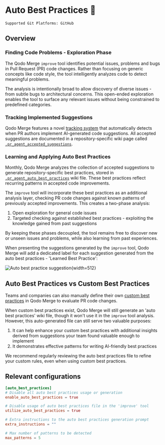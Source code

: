 # Auto Best Practices 💎
`Supported Git Platforms: GitHub`

## Overview

### Finding Code Problems - Exploration Phase

The Qodo Merge `improve` tool identifies potential issues, problems and bugs in Pull Request (PR) code changes. 
Rather than focusing on generic concepts like code style, the tool intelligently analyzes code to detect meaningful problems. 

The analysis is intentionally broad to allow discovery of diverse issues - from subtle bugs to architectural concerns. 
This open-ended exploration enables the tool to surface any relevant issues without being constrained to predefined categories.

### Tracking Implemented Suggestions

Qodo Merge features a novel [tracking system](https://qodo-merge-docs.qodo.ai/tools/improve/#suggestion-tracking) that automatically detects when PR authors implement AI-generated code suggestions. 
All accepted suggestions are documented in a repository-specific wiki page called [`.pr_agent_accepted_suggestions`](https://github.com/qodo-ai/pr-agent/wiki/.pr_agent_accepted_suggestions).

### Learning and Applying Auto Best Practices

Monthly, Qodo Merge analyzes the collection of accepted suggestions to generate repository-specific best practices, stored in [`.pr_agent_auto_best_practices`](https://github.com/qodo-ai/pr-agent/wiki/.pr_agent_auto_best_practices) wiki file.
These best practices reflect recurring patterns in accepted code improvements.

The `improve` tool will incorporate these best practices as an additional analysis layer, checking PR code changes against known patterns of previously accepted improvements.
This creates a two-phase analysis:

1. Open exploration for general code issues
2. Targeted checking against established best practices - exploiting the knowledge gained from past suggestions

By keeping these phases decoupled, the tool remains free to discover new or unseen issues and problems, while also learning from past experiences.

When presenting the suggestions generated by the `improve` tool, Qodo Merge will add a dedicated label for each suggestion generated from the auto best practices - 'Learned Best Practice':

![Auto best practice suggestion](https://www.qodo.ai/images/pr_agent/auto_best_practices.png){width=512}


## Auto Best Practices vs Custom Best Practices

Teams and companies can also manually define their own [custom best practices](https://qodo-merge-docs.qodo.ai/tools/improve/#best-practices) in Qodo Merge to evaluate PR code changes. 

When custom best practices exist, Qodo Merge will still generate an 'auto best practices' wiki file, though it won't use it in the `improve` tool analysis. 
However, this auto-generated file can still serve two valuable purposes:

1. It can help enhance your custom best practices with additional insights derived from suggestions your team found valuable enough to implement
2. It demonstrates effective patterns for writing AI-friendly best practices

We recommend regularly reviewing the auto best practices file to refine your custom rules, even when using custom best practices.

## Relevant configurations

```toml
[auto_best_practices]
# Disable all auto best practices usage or generation
enable_auto_best_practices = true  

# Disable usage of auto best practices file in the 'improve' tool
utilize_auto_best_practices = true 

# Extra instructions to the auto best practices generation prompt
extra_instructions = ""            

# Max number of patterns to be detected
max_patterns = 5                   
```